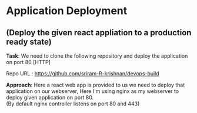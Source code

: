# **Application Deployment**

## (Deploy the given react appliation to a production ready state)


**Task**: We need to clone the following repository and deploy the application on port 80 [HTTP]

Repo URL :  https://github.com/sriram-R-krishnan/devops-build


**Approach**: Here a react web app is provided to us we need to deploy that application on our webserver, Here I'm using nginx as my webserver to deploy given application on port 80.\
(By default nginx controller listens on port 80 and 443)
